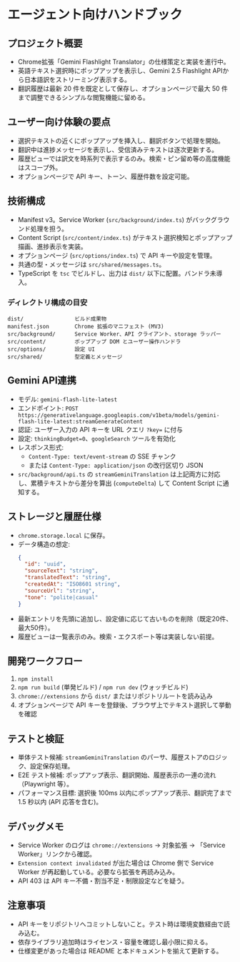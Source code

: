 # エージェント向けハンドブック

## プロジェクト概要
- Chrome拡張「Gemini Flashlight Translator」の仕様策定と実装を進行中。
- 英語テキスト選択時にポップアップを表示し、Gemini 2.5 Flashlight APIから日本語訳をストリーミング表示する。
- 翻訳履歴は最新 20 件を既定として保存し、オプションページで最大 50 件まで調整できるシンプルな閲覧機能に留める。

## ユーザー向け体験の要点
- 選択テキストの近くにポップアップを挿入し、翻訳ボタンで処理を開始。
- 翻訳中は進捗メッセージを表示し、受信済みテキストは逐次更新する。
- 履歴ビューでは訳文を時系列で表示するのみ。検索・ピン留め等の高度機能はスコープ外。
- オプションページで API キー、トーン、履歴件数を設定可能。

## 技術構成
- Manifest v3。Service Worker (`src/background/index.ts`) がバックグラウンド処理を担う。
- Content Script (`src/content/index.ts`) がテキスト選択検知とポップアップ描画、進捗表示を実装。
- オプションページ (`src/options/index.ts`) で API キーや設定を管理。
- 共通の型・メッセージは `src/shared/messages.ts`。
- TypeScript を `tsc` でビルドし、出力は `dist/` 以下に配置。バンドラ未導入。

### ディレクトリ構成の目安
```
dist/                ビルド成果物
manifest.json        Chrome 拡張のマニフェスト (MV3)
src/background/      Service Worker、API クライアント、storage ラッパー
src/content/         ポップアップ DOM とユーザー操作ハンドラ
src/options/         設定 UI
src/shared/          型定義とメッセージ
```

## Gemini API連携
- モデル: `gemini-flash-lite-latest`
- エンドポイント: `POST https://generativelanguage.googleapis.com/v1beta/models/gemini-flash-lite-latest:streamGenerateContent`
- 認証: ユーザー入力の API キーを URL クエリ `?key=` に付与
- 設定: `thinkingBudget=0`、`googleSearch` ツールを有効化
- レスポンス形式:
  - `Content-Type: text/event-stream` の SSE チャンク
  - または `Content-Type: application/json` の改行区切り JSON
- `src/background/api.ts` の `streamGeminiTranslation` は上記両方に対応し、累積テキストから差分を算出 (`computeDelta`) して Content Script に通知する。

## ストレージと履歴仕様
- `chrome.storage.local` に保存。
- データ構造の想定:
  ```json
  {
    "id": "uuid",
    "sourceText": "string",
    "translatedText": "string",
    "createdAt": "ISO8601 string",
    "sourceUrl": "string",
    "tone": "polite|casual"
  }
  ```
- 最新エントリを先頭に追加し、設定値に応じて古いものを削除（既定20件、最大50件）。
- 履歴ビューは一覧表示のみ。検索・エクスポート等は実装しない前提。

## 開発ワークフロー
1. `npm install`
2. `npm run build` (単発ビルド) / `npm run dev` (ウォッチビルド)
3. `chrome://extensions` から `dist/` またはリポジトリルートを読み込み
4. オプションページで API キーを登録後、ブラウザ上でテキスト選択して挙動を確認

## テストと検証
- 単体テスト候補: `streamGeminiTranslation` のパーサ、履歴ストアのロジック、設定保存処理。
- E2E テスト候補: ポップアップ表示、翻訳開始、履歴表示の一連の流れ（Playwright 等）。
- パフォーマンス目標: 選択後 100ms 以内にポップアップ表示、翻訳完了まで 1.5 秒以内 (API 応答を含む)。

## デバッグメモ
- Service Worker のログは `chrome://extensions` → 対象拡張 → 「Service Worker」リンクから確認。
- `Extension context invalidated` が出た場合は Chrome 側で Service Worker が再起動している。必要なら拡張を再読み込み。
- API 403 は API キー不備・割当不足・制限設定などを疑う。

## 注意事項
- API キーをリポジトリへコミットしないこと。テスト時は環境変数経由で読み込む。
- 依存ライブラリ追加時はライセンス・容量を確認し最小限に抑える。
- 仕様変更があった場合は README と本ドキュメントを揃えて更新する。
